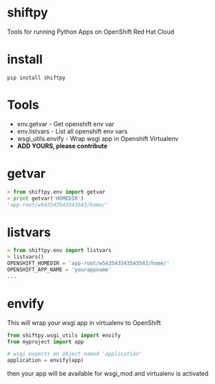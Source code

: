 # shiftpy
Tools for running Python Apps on OpenShift Red Hat Cloud

# install

```pip install shiftpy```

# Tools

- env.getvar - Get openshift env var
- env.listvars - List all openshift env vars
- wsgi_utils.envify - Wrap wsgi app in Openshift Virtualenv
- **ADD YOURS, please contribute**

# getvar

```python
> from shiftpy.env import getvar
> print getvar('HOMEDIR')
'app-root/w543543543543543/home/'
```

# listvars


```python
> from shiftpy.env import listvars
> listvars()
OPENSHIFT_HOMEDIR = 'app-root/w543543543543543/home/'
OPENSHIFT_APP_NAME = 'yourappname'
...
```

# envify

This will wrap your wsgi app in virtualenv to OpenShift

```python
from shiftpy.wsgi_utils import envify
from myproject import app

# wsgi expects an object named 'application'
application = envify(app)

```

then your app will be available for wsgi_mod and virtualenv is activated